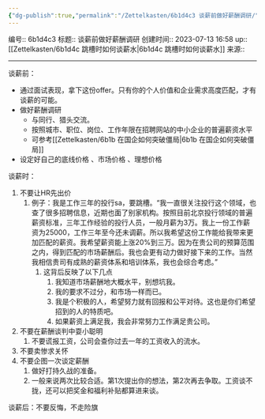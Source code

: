```yaml
---
{"dg-publish":true,"permalink":"/Zettelkasten/6b1d4c3 谈薪前做好薪酬调研/","dgPassFrontmatter":true}
---
```


编号:: 6b1d4c3
标题:: 谈薪前做好薪酬调研
创建时间:: 2023-07-13 16:58
up:: [[Zettelkasten/6b1d4c 跳槽时如何谈薪水\|6b1d4c 跳槽时如何谈薪水]]
来源:: 

---

谈薪前：
- 通过面试表现，拿下这份offer。只有你的个人价值和企业需求高度匹配，才有谈薪的可能。
- 做好薪酬调研
	- 与同行、猎头交流。
	- 按照城市、职位、岗位、工作年限在招聘网站的中小企业的普遍薪资水平
	- 可参考[[Zettelkasten/6b1b 在国企如何突破僵局\|6b1b 在国企如何突破僵局]]
- 设定好自己的底线价格 、市场价格 、理想价格


谈薪时：
1. 不要让HR先出价
	1. 例子：我是工作三年的投行sa，要跳槽。“我一直很关注投行这个领域，也查了很多招聘信息，近期也面了别家机构。按照目前北京投行领域的普遍薪资标准，三年工作经验的投行人员，一般月薪为3万。我上一份工作薪资为25000，工作三年至今还未调薪。所以我希望这份工作能给我带来更加匹配的薪资。我希望薪资能上涨20%到三万。因为在贵公司的预算范围之内，得到匹配的市场薪酬后。我也会更有动力做好接下来的工作。当然我相信贵司有成熟的薪资体系和培训体系，我也会综合考虑。”
		1. 这背后反映了以下几点
			1. 我知道市场薪酬地大概水平，别想坑我。
			2. 我的要求不过分，和市场一样而已。
			3. 我是个积极的人，希望努力就有回报和公平对待。这也是你们希望招到的人的特质吧。
			4. 如果薪资上满足我，我会非常努力工作满足贵公司。
2. 不要在薪酬谈判中耍小聪明
	1. 不要谎报工资，公司会查你过去一年的工资收入的流水。
3. 不要卖惨求关怀
4. 不要企图一次谈定薪酬
	1. 做好打持久战的准备。
	2. 一般来说两次比较合适。第1次提出你的想法，第2次再去争取。工资谈不拢，还可以把奖金和福利补贴都算进来谈。

谈薪后：不要反悔，不走险旗


